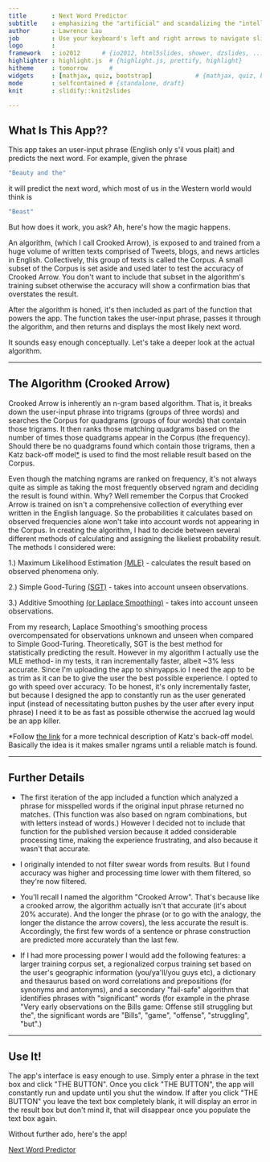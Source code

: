 ```yaml
---
title       : Next Word Predictor
subtitle    : emphasizing the "artificial" and scandalizing the "intelligence" in A.I. 
author      : Lawrence Lau
job         : Use your keyboard's left and right arrows to navigate slides
logo        : 
framework   : io2012      # {io2012, html5slides, shower, dzslides, ...}
highlighter : highlight.js  # {highlight.js, prettify, highlight}
hitheme     : tomorrow      # 
widgets     : [mathjax, quiz, bootstrap]            # {mathjax, quiz, bootstrap}
mode        : selfcontained # {standalone, draft}
knit        : slidify::knit2slides

--- 
```


## What Is This App??

This app takes an user-input phrase (English only s'il vous plait) and predicts the next word. For example, given the phrase 

```r
"Beauty and the"
```

it will predict the next word, which most of us in the Western world would think is 


```r
"Beast"  
```

But how does it work, you ask?  Ah, here's how the magic happens.

An algorithm, (which I call Crooked Arrow), is exposed to and trained from a huge volume of written texts comprised of Tweets, blogs, and news articles in English.  Collectively, this group of texts is called the Corpus.  A small subset of the Corpus is set aside and used later to test the accuracy of Crooked Arrow. You don't want to include that subset in the algorithm's training subset otherwise the accuracy will show a confirmation bias that overstates the result.  

After the algorithm is honed, it's then included as part of the function that powers the app.  The function takes the user-input phrase, passes it through the algorithm, and then returns and displays the most likely next word.  

It sounds easy enough conceptually.  Let's take a deeper look at the actual algorithm.  

--- 

## The Algorithm (Crooked Arrow)

Crooked Arrow is inherently an n-gram based algorithm. That is, it breaks down the user-input phrase into trigrams (groups of three words) and searches the Corpus for quadgrams (groups of four words) that contain those trigrams.  It then ranks those matching quadgrams based on the number of times those quadgrams appear in the Corpus (the frequency).  Should there be no quadgrams found which contain those trigrams, then a Katz back-off model[*](https://en.wikipedia.org/wiki/Katz%27s_back-off_model) is used to find the most reliable result based on the Corpus. 

Even though the matching ngrams are ranked on frequency, it's not always quite as simple as taking the most frequently observed ngram and deciding the result is found within.  Why?  Well remember the Corpus that Crooked Arrow is trained on isn't a comprehensive collection of everything ever written in the English language. So the probabilities it calculates based on observed frequencies alone  won't take into account words not appearing in the Corpus. In creating the algorithm, I had to decide between several different methods of calculating and assigning the likeliest probability result.  The methods I considered were:

1.)  Maximum Likelihood Estimation [(MLE)](http://en.wikipedia.org/wiki/Maximum_likelihood) - calculates the result based on observed phenomena only. 

2.)  Simple Good-Turing [(SGT)](http://en.wikipedia.org/wiki/Good%E2%80%93Turing_frequency_estimation) - takes into account unseen observations.

3.)  Additive Smoothing [(or Laplace Smoothing)](https://en.wikipedia.org/wiki/Additive_smoothing) - takes into account unseen observations.  

From my research, Laplace Smoothing's smoothing process overcompensated for observations unknown and unseen when compared to Simple Good-Turing. Theoretically, SGT is the best method for statistically predicting the result.  However in my algorithm I actually use the MLE method-  in my tests, it ran incrementally faster, albeit ~3% less accurate.  Since I'm uploading the app to shinyapps.io I need the app to be as trim as it can be to give the user the best possible experience.  I opted to go with speed over accuracy.  To be honest, it's only incrementally faster, but because I designed the app to constantly run as the user generated input (instead of necessitating button pushes by the user after every input phrase) I need it to be as fast as possible otherwise the accrued lag would be an app killer. 

*Follow [the link](https://en.wikipedia.org/wiki/Katz%27s_back-off_model) for a more technical description of Katz's back-off model.  Basically the idea is it makes smaller ngrams until a reliable match is found.

---

## Further Details

- The first iteration of the app included a function which analyzed a phrase for misspelled words if the original input phrase returned no matches. (This function was also based on ngram combinations, but with letters instead of words.) However I decided not to include that function for the published version because it added considerable processing time, making the experience frustrating, and also because it wasn't that accurate.  

- I originally intended to not filter swear words from results.  But I found accuracy was higher and processing time lower with them filtered, so they're now filtered.  

- You'll recall I named the algorithm "Crooked Arrow". That's because like a crooked arrow, the algorithm actually isn't that accurate (it's about 20% accurate).  And the longer the phrase (or to go with the analogy, the longer the distance the arrow covers), the less accurate the result is. Accordingly, the first few words of a sentence or phrase construction are predicted more accurately than the last few.   

- If I had more processing power I would add the following features:  a larger training corpus set, a regionalized corpus training set based on the user's geographic information (you/ya'll/you guys etc), a dictionary and thesaurus based on word correlations and prepositions (for synonyms and antonyms), and a secondary "fail-safe" algorithm that identifies phrases with "significant" words (for example in the phrase "Very early observations on the Bills game: Offense still struggling but the", the significant words are "Bills", "game", "offense", "struggling", "but".)



--- 

## Use It!

The app's interface is easy enough to use.  Simply enter a phrase in the text box and click "THE BUTTON".  Once you click "THE BUTTON", the app will constantly run and update until you shut the window.  If after you click "THE BUTTON" you leave the text box completely blank, it will display an error in the result box but don't mind it, that will disappear once you populate the text box again.  

Without further ado, here's the app!

[Next Word Predictor](https://ll8054.shinyapps.io/NextWordPredictor4)

